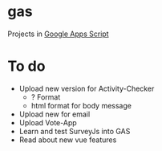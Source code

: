 # gas
Projects in [Google Apps Script](https://developers.google.com/apps-script)

# To do
- Upload new version for Activity-Checker
  - ? Format
  - html format for body message   
- Upload new <body> for email
- Upload Vote-App
- Learn and test SurveyJs into GAS
- Read about new vue features
